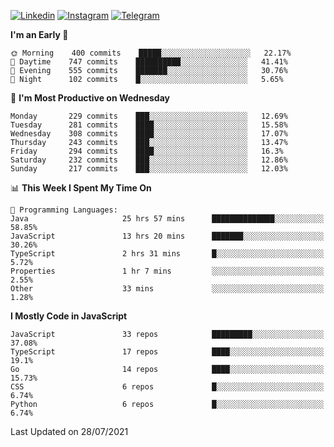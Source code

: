 [![Linkedin](https://img.shields.io/badge/-Archie-blue?style=flat-square&labelColor=gray&logo=Linkedin&logoColor=white&link=https://www.linkedin.com/in/archisdi)](https://www.linkedin.com/in/archisdi)
[![Instagram](https://img.shields.io/badge/-@archisdi-orange?style=flat-square&labelColor=gray&logo=Instagram&logoColor=white&link=https://www.instagram.com/archisdi)](https://www.instagram.com/archisdi)
[![Telegram](https://img.shields.io/badge/-aai-informational?style=flat-square&labelColor=gray&logo=telegram&logoColor=white&link=https://t.me/archisdi)](https://t.me/archisdi)

<!--START_SECTION:waka-->
**I'm an Early 🐤** 

```text
🌞 Morning    400 commits    █████░░░░░░░░░░░░░░░░░░░░   22.17% 
🌆 Daytime    747 commits    ██████████░░░░░░░░░░░░░░░   41.41% 
🌃 Evening    555 commits    ███████░░░░░░░░░░░░░░░░░░   30.76% 
🌙 Night      102 commits    █░░░░░░░░░░░░░░░░░░░░░░░░   5.65%

```
📅 **I'm Most Productive on Wednesday** 

```text
Monday       229 commits    ███░░░░░░░░░░░░░░░░░░░░░░   12.69% 
Tuesday      281 commits    ████░░░░░░░░░░░░░░░░░░░░░   15.58% 
Wednesday    308 commits    ████░░░░░░░░░░░░░░░░░░░░░   17.07% 
Thursday     243 commits    ███░░░░░░░░░░░░░░░░░░░░░░   13.47% 
Friday       294 commits    ████░░░░░░░░░░░░░░░░░░░░░   16.3% 
Saturday     232 commits    ███░░░░░░░░░░░░░░░░░░░░░░   12.86% 
Sunday       217 commits    ███░░░░░░░░░░░░░░░░░░░░░░   12.03%

```


📊 **This Week I Spent My Time On** 

```text
💬 Programming Languages: 
Java                     25 hrs 57 mins      ██████████████░░░░░░░░░░░   58.85% 
JavaScript               13 hrs 20 mins      ███████░░░░░░░░░░░░░░░░░░   30.26% 
TypeScript               2 hrs 31 mins       █░░░░░░░░░░░░░░░░░░░░░░░░   5.72% 
Properties               1 hr 7 mins         ░░░░░░░░░░░░░░░░░░░░░░░░░   2.55% 
Other                    33 mins             ░░░░░░░░░░░░░░░░░░░░░░░░░   1.28%

```

**I Mostly Code in JavaScript** 

```text
JavaScript               33 repos            █████████░░░░░░░░░░░░░░░░   37.08% 
TypeScript               17 repos            ████░░░░░░░░░░░░░░░░░░░░░   19.1% 
Go                       14 repos            ████░░░░░░░░░░░░░░░░░░░░░   15.73% 
CSS                      6 repos             █░░░░░░░░░░░░░░░░░░░░░░░░   6.74% 
Python                   6 repos             █░░░░░░░░░░░░░░░░░░░░░░░░   6.74%

```



 Last Updated on 28/07/2021
<!--END_SECTION:waka-->